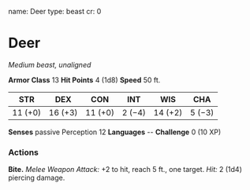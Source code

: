 name: Deer
type: beast
cr: 0

# Deer
_Medium beast, unaligned_

**Armor Class** 13
**Hit Points** 4 (1d8)
**Speed** 50 ft.

| STR     | DEX     | CON     | INT     | WIS     | CHA     |
|---------|---------|---------|---------|---------|---------|
| 11 (+0) | 16 (+3) | 11 (+0) | 2 (−4)  | 14 (+2) | 5 (−3)  |

**Senses** passive Perception 12
**Languages** --
**Challenge** 0 (10 XP)

### Actions
**Bite.** _Melee Weapon Attack:_ +2 to hit, reach 5 ft., one target. _Hit:_ 2 (1d4) piercing damage.
